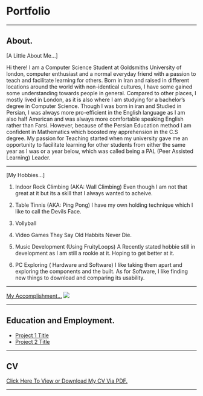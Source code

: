 # Portfolio

---

## About. 

[A Little About Me...]

Hi there! I am a Computer Science Student at Goldsmiths University of london, computer enthusiast and a normal everyday friend with a passion to teach and facilitate learning for others. 
Born in Iran and raised in different locations around the world with non-identical cultures, I have some gained some understanding towards people in general. Compared to other places, I mostly lived in London, as it is also where I am studying for a bachelor’s degree in Computer Science.
Though I was born in iran and Studied in Persian, I was always more pro-efficient in the English language as I am also half American and was always more comfortable speaking English rather than Farsi. However, because of the Persian Education method I am confident in Mathematics which boosted my apprehension in the C.S degree.
My passion for Teaching started when my university gave me an opportunity to facilitate learning for other students from either the same year as I was or a year below, which was called being a PAL (Peer Assisted Learning) Leader. 


---
[My Hobbies...]
1. Indoor Rock Climbing (AKA: Wall Climbing) 
Even though I am not that great at it but its a skill that I always wanted to acheive.
2. Table Tinnis (AKA: Ping Pong)
I have my own holding technique which I like to call the Devils Face. 
3. Vollyball
4. Video Games
They Say Old Habbits Never Die.
5. Music Development (Using FruityLoops)
A Recently stated hobbie still in development as I am still a rookie at it. Hoping to get better at it.

6. PC Exploring ( Hardware and Software)
I like taking them apart and exploring the components and the built. As for Software, I like finding new things to download and comparing its usability.




---
[My Accomplishment...](http://example.com/)
<img src="images/dummy_thumbnail.jpg?raw=true"/>

---

## Education and Employment.

- [Project 1 Title](http://example.com/)
- [Project 2 Title](http://example.com/)





---
## CV
[Click Here To View or Download My CV Via PDF.](/pdf/Mohammad_Fathnejad_CV.pdf)



---
